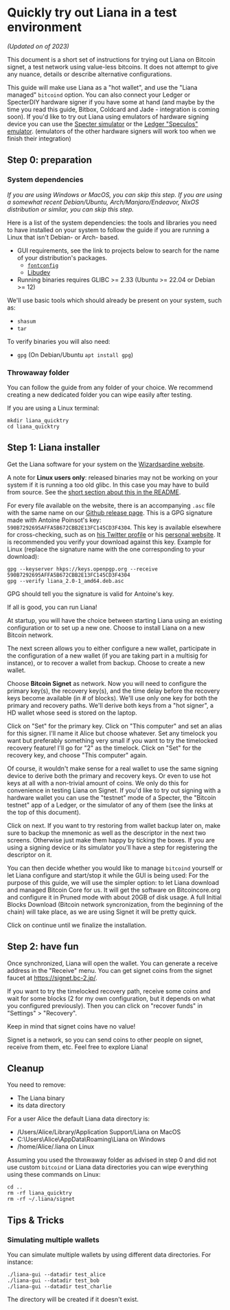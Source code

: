 # Quickly try out Liana in a test environment


*(Updated on  of 2023)*

This document is a short set of instructions for trying out Liana on Bitcoin signet, a test network using value-less bitcoins. It does not attempt to
give any nuance, details or describe alternative configurations.

This guide will make use Liana as a "hot wallet", and use the "Liana managed" `bitcoind` option.
You can also connect your Ledger or SpecterDIY hardware signer if you have some at hand (and maybe by the time you read this guide, Bitbox, Coldcard and Jade - integration is coming soon).
If you'd like to try out Liana using emulators of
hardware signing device you can use the [Specter
simulator](https://github.com/cryptoadvance/specter-diy/blob/master/docs/simulator.md) or the
[Ledger "Speculos" emulator](https://github.com/LedgerHQ/speculos).
(emulators of the other hardware signers will work too when we finish their integration)

## Step 0: preparation

### System dependencies

*If you are using Windows or MacOS, you can skip this step.*
*If you are using a somewhat recent Debian/Ubuntu, Arch/Manjaro/Endeavor, NixOS distribution or similar, you can skip this step.*

Here is a list of the system dependencies: the tools and libraries you need to have installed on
your system to follow the guide if you are running a Linux that isn't Debian- or Arch- based.

- GUI requirements, see the link to projects below to search for the name of your distribution's packages.  
    - [`fontconfig`](https://www.freedesktop.org/wiki/Software/fontconfig/) 
    - [Libudev](https://www.freedesktop.org/software/systemd/man/libudev.html) 
- Running binaries requires GLIBC >= 2.33 (Ubuntu >= 22.04 or Debian >= 12)

We'll use basic tools which should already be present on your system, such as:
- `shasum`
- `tar`

To verify binaries you will also need:
- `gpg` (On Debian/Ubuntu `apt install gpg`)

### Throwaway folder

You can follow the guide from any folder of your choice. We recommend creating a new dedicated folder you
can wipe easily after testing. 

If you are using a Linux terminal:
```
mkdir liana_quicktry
cd liana_quicktry
```


## Step 1: Liana installer

Get the Liana software for your system on the [Wizardsardine website](https://wizardsardine.com/liana).

A note for **Linux users only**: released binaries may not be working on your system if it is
running a too old glibc. In this case you may have to build from source. See the [short section
about this in the README](../README.md#a-note-on-linux-binaries-and-glibc-version).

For every file available on the website, there is an accompanying `.asc` file with the same
name on our [Github release page](https://github.com/wizardsardine/liana/releases). This is a GPG signature made with Antoine Poinsot's key:
`590B7292695AFFA5B672CBB2E13FC145CD3F4304`. This key is available elsewhere for cross-checking, such
as on [his Twitter profile](https://twitter.com/darosior) or his [personal
website](http://download.darosior.ninja/antoine_poinsot_0xE13FC145CD3F4304.txt). It is recommended
you verify your download against this key.
Example for Linux (replace the signature name with the one corresponding to your download):
```
gpg --keyserver hkps://keys.openpgp.org --receive 590B7292695AFFA5B672CBB2E13FC145CD3F4304
gpg --verify liana_2.0-1_amd64.deb.asc
```
GPG should tell you the signature is valid for Antoine's key.

If all is good, you can run Liana!

At startup, you will have the choice between starting Liana using an existing configuration or to
set up a new one. Choose to install Liana on a new Bitcoin network.

The next screen allows you to either configure a new wallet, participate in the configuration of a
new wallet (if you are taking part in a multisig for instance), or to recover a wallet from backup.
Choose to create a new wallet.

Choose **Bitcoin Signet** as network. Now you will need to configure the primary key(s), the recovery
key(s), and the time delay before the recovery keys become available (in # of blocks). We'll use
only one key for both the primary and recovery paths. We'll derive both keys from a "hot signer", a
HD wallet whose seed is stored on the laptop.

Click on "Set" for the primary key. Click on "This computer" and set an alias for this signer. I'll
name it Alice but choose whatever. Set any timelock you want but preferably something very small if
you want to try the timelocked recovery feature! I'll go for "2" as the timelock. Click on "Set" for
the recovery key, and choose "This computer" again.

Of course, it wouldn't make sense for a real wallet to use the same signing device to derive both
the primary and recovery keys. Or even to use hot keys at all with a non-trivial amount of coins. We
only do this for convenience in testing Liana on Signet. If you'd like to try out signing with a
hardware wallet you can use the "testnet" mode of a Specter, the "Bitcoin testnet" app of a Ledger,
or the simulator of any of them (see the links at the top of this document).

Click on next. If you want to try restoring from wallet backup later on, make sure to backup the
mnemonic as well as the descriptor in the next two screens. Otherwise just make them happy by
ticking the boxes. If you are using a signing device or its simulator you'll have a step for registering
the descriptor on it.

You can then decide whether you would like to manage `bitcoind` yourself or let Liana configure
and start/stop it while the GUI is being used:
For the purpose of this guide, we will use the simpler option: to let Liana download and managed Bitcoin Core for us. It will get the software on Bitcoincore.org and configure it in Pruned mode with about 20GB of disk usage.
A full Initial Blocks Download (Bitcoin network syncronization, from the beginning of the chain) will take place, as we are using Signet it will be pretty quick.

Click on continue until we finalize the installation.


## Step 2: have fun

Once synchronized, Liana will open the wallet.
You can generate a receive address in the "Receive" menu. You can get signet coins from the signet
faucet at https://signet.bc-2.jp/.

If you want to try the timelocked recovery path, receive some coins and wait for some blocks (2 for
my own configuration, but it depends on what you configured previously). Then you can click on
"recover funds" in "Settings" > "Recovery".

Keep in mind that signet coins have no value!

Signet is a network, so you can send coins to other people on signet, receive from them, etc. Feel free to explore Liana! 


## Cleanup

You need to remove:
- The Liana binary
- its data directory

For a user Alice the default Liana data directory is:

- /Users/Alice/Library/Application Support/Liana on MacOS
- C:\Users\Alice\AppData\Roaming\Liana on Windows
- /home/Alice/.liana on Linux

Assuming you used the throwaway folder as advised in step 0 and did not use custom `bitcoind` or
Liana data directories you can wipe everything using these commands on Linux:
```
cd ..
rm -rf liana_quicktry
rm -rf ~/.liana/signet
```


## Tips & Tricks 

### Simulating multiple wallets

You can simulate multiple wallets by using different data directories. For instance:

```
./liana-gui --datadir test_alice
./liana-gui --datadir test_bob
./liana-gui --datadir test_charlie
 ```
The directory will be created if it doesn't exist.
